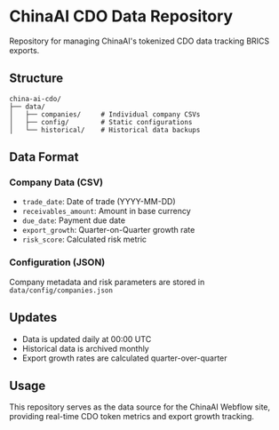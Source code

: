 # ChinaAI CDO Data Repository

Repository for managing ChinaAI's tokenized CDO data tracking BRICS exports.

## Structure

```
china-ai-cdo/
├── data/
│   ├── companies/     # Individual company CSVs
│   ├── config/        # Static configurations
│   └── historical/    # Historical data backups
```

## Data Format

### Company Data (CSV)
- `trade_date`: Date of trade (YYYY-MM-DD)
- `receivables_amount`: Amount in base currency
- `due_date`: Payment due date
- `export_growth`: Quarter-on-Quarter growth rate
- `risk_score`: Calculated risk metric

### Configuration (JSON)
Company metadata and risk parameters are stored in `data/config/companies.json`

## Updates
- Data is updated daily at 00:00 UTC
- Historical data is archived monthly
- Export growth rates are calculated quarter-over-quarter

## Usage
This repository serves as the data source for the ChinaAI Webflow site, providing real-time CDO token metrics and export growth tracking.
